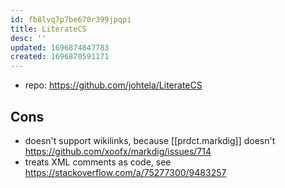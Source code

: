 ```yaml
---
id: fb8lvq7p7be670r399jpqpi
title: LiterateCS
desc: ''
updated: 1696874847783
created: 1696870591171
---
```


- repo: https://github.com/johtela/LiterateCS

## Cons 

- doesn't support wikilinks, because [[prdct.markdig]] doesn't https://github.com/xoofx/markdig/issues/714 
- treats XML comments as code, see https://stackoverflow.com/a/75277300/9483257

